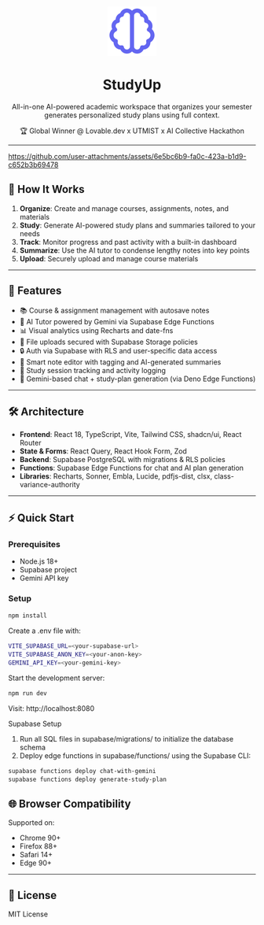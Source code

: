 <div align="center">
  <img alt="Logo" src="studyup-logo (1).svg" width="100" />
  <h1><strong>StudyUp</strong></h1>
  <p>All-in-one AI-powered academic workspace that organizes your semester generates personalized study plans using full context.</p>
  <p>🏆 Global Winner @ Lovable.dev x UTMIST x AI Collective Hackathon</p>
</div>

---

https://github.com/user-attachments/assets/6e5bc6b9-fa0c-423a-b1d9-c652b3b69478

## 🚀 How It Works

1. **Organize**: Create and manage courses, assignments, notes, and materials
2. **Study**: Generate AI-powered study plans and summaries tailored to your needs
3. **Track**: Monitor progress and past activity with a built-in dashboard
4. **Summarize**: Use the AI tutor to condense lengthy notes into key points
5. **Upload**: Securely upload and manage course materials

---

## 🔧 Features

- 📚 Course & assignment management with autosave notes
- 🤖 AI Tutor powered by Gemini via Supabase Edge Functions
- 📊 Visual analytics using Recharts and date-fns
- 📁 File uploads secured with Supabase Storage policies
- 🔒 Auth via Supabase with RLS and user-specific data access
- 📝 Smart note editor with tagging and AI-generated summaries
- 📆 Study session tracking and activity logging
- 🧠 Gemini-based chat + study-plan generation (via Deno Edge Functions)

---

## 🛠️ Architecture

- **Frontend**: React 18, TypeScript, Vite, Tailwind CSS, shadcn/ui, React Router
- **State & Forms**: React Query, React Hook Form, Zod
- **Backend**: Supabase PostgreSQL with migrations & RLS policies
- **Functions**: Supabase Edge Functions for chat and AI plan generation
- **Libraries**: Recharts, Sonner, Embla, Lucide, pdfjs-dist, clsx, class-variance-authority

---

## ⚡ Quick Start

### Prerequisites

- Node.js 18+
- Supabase project
- Gemini API key

### Setup

```bash
npm install
```

Create a .env file with:

```bash
VITE_SUPABASE_URL=<your-supabase-url>
VITE_SUPABASE_ANON_KEY=<your-anon-key>
GEMINI_API_KEY=<your-gemini-key>
```

Start the development server:

```bash
npm run dev
```

Visit: http://localhost:8080 

Supabase Setup
1. Run all SQL files in supabase/migrations/ to initialize the database schema
2. Deploy edge functions in supabase/functions/ using the Supabase CLI:

```bash
supabase functions deploy chat-with-gemini
supabase functions deploy generate-study-plan
```

## 🌐 Browser Compatibility

Supported on:
- Chrome 90+  
- Firefox 88+  
- Safari 14+  
- Edge 90+

---

## 📄 License

MIT License
